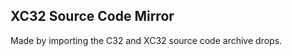 XC32 Source Code Mirror
-----------------------

Made by importing the C32 and XC32 source code archive drops.


